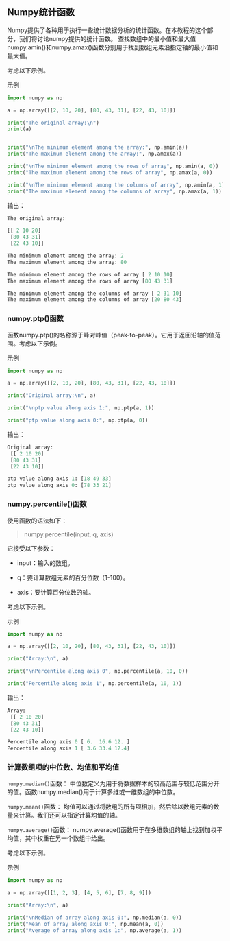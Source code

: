 ## Numpy统计函数

Numpy提供了各种用于执行一些统计数据分析的统计函数。在本教程的这个部分，我们将讨论numpy提供的统计函数。
查找数组中的最小值和最大值
numpy.amin()和numpy.amax()函数分别用于找到数组元素沿指定轴的最小值和最大值。

考虑以下示例。

示例
```python
import numpy as np

a = np.array([[2, 10, 20], [80, 43, 31], [22, 43, 10]])

print("The original array:\n")
print(a)


print("\nThe minimum element among the array:", np.amin(a))
print("The maximum element among the array:", np.amax(a))

print("\nThe minimum element among the rows of array", np.amin(a, 0))
print("The maximum element among the rows of array", np.amax(a, 0))

print("\nThe minimum element among the columns of array", np.amin(a, 1))
print("The maximum element among the columns of array", np.amax(a, 1))
```
输出：
```python
The original array:

[[ 2 10 20]
 [80 43 31]
 [22 43 10]]

The minimum element among the array: 2
The maximum element among the array: 80

The minimum element among the rows of array [ 2 10 10]
The maximum element among the rows of array [80 43 31]

The minimum element among the columns of array [ 2 31 10]
The maximum element among the columns of array [20 80 43]
```

### numpy.ptp()函数
函数numpy.ptp()的名称源于峰对峰值（peak-to-peak）。它用于返回沿轴的值范围。考虑以下示例。

示例
```python
import numpy as np

a = np.array([[2, 10, 20], [80, 43, 31], [22, 43, 10]])

print("Original array:\n", a)

print("\nptp value along axis 1:", np.ptp(a, 1))

print("ptp value along axis 0:", np.ptp(a, 0))
```
输出：
```python
Original array:
 [[ 2 10 20]
 [80 43 31]
 [22 43 10]]

ptp value along axis 1: [18 49 33]
ptp value along axis 0: [78 33 21]
```

### numpy.percentile()函数
使用函数的语法如下：

> numpy.percentile(input, q, axis)

它接受以下参数：

- input：输入的数组。

- q：要计算数组元素的百分位数（1-100）。

- axis：要计算百分位数的轴。

考虑以下示例。

示例
```python
import numpy as np

a = np.array([[2, 10, 20], [80, 43, 31], [22, 43, 10]])

print("Array:\n", a)

print("\nPercentile along axis 0", np.percentile(a, 10, 0))

print("Percentile along axis 1", np.percentile(a, 10, 1))
```
输出：
```python
Array:
 [[ 2 10 20]
 [80 43 31]
 [22 43 10]]

Percentile along axis 0 [ 6.  16.6 12. ]
Percentile along axis 1 [ 3.6 33.4 12.4]
```

### 计算数组项的中位数、均值和平均值
`numpy.median()`函数：
中位数定义为用于将数据样本的较高范围与较低范围分开的值。函数numpy.median()用于计算多维或一维数组的中位数。

`numpy.mean()`函数：
均值可以通过将数组的所有项相加，然后除以数组元素的数量来计算。我们还可以指定计算均值的轴。

`numpy.average()`函数：
numpy.average()函数用于在多维数组的轴上找到加权平均值，其中权重在另一个数组中给出。

考虑以下示例。

示例
```python
import numpy as np

a = np.array([[1, 2, 3], [4, 5, 6], [7, 8, 9]])

print("Array:\n", a)

print("\nMedian of array along axis 0:", np.median(a, 0))
print("Mean of array along axis 0:", np.mean(a, 0))
print("Average of array along axis 1:", np.average(a, 1))
```
